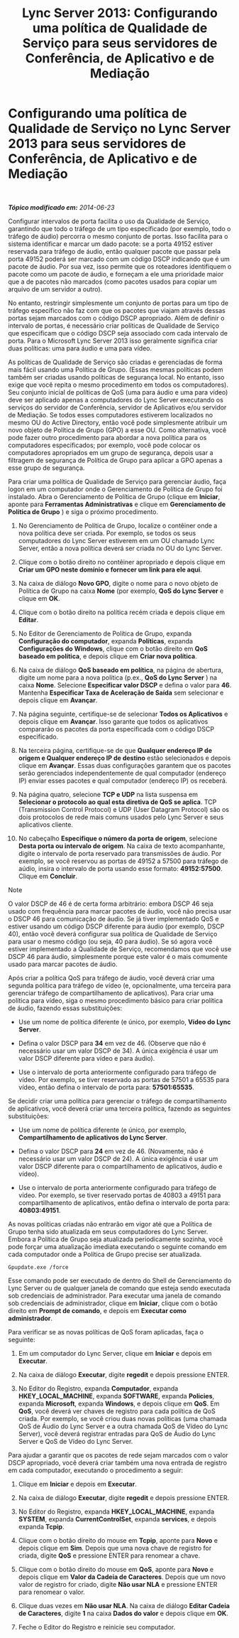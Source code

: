 ﻿---
title: 'Lync Server 2013: Configurando uma política de Qualidade de Serviço para seus servidores de Conferência, de Aplicativo e de Mediação'
TOCTitle: Configurando uma política de Qualidade de Serviço para seus servidores de Conferência, de Aplicativo e de Mediação
ms:assetid: 8adcbbc5-c9f5-476d-ab7f-72e61859cacf
ms:mtpsurl: https://technet.microsoft.com/pt-br/library/JJ205076(v=OCS.15)
ms:contentKeyID: 49307402
ms.date: 05/19/2016
mtps_version: v=OCS.15
ms.translationtype: HT
---

# Configurando uma política de Qualidade de Serviço no Lync Server 2013 para seus servidores de Conferência, de Aplicativo e de Mediação

 

_**Tópico modificado em:** 2014-06-23_

Configurar intervalos de porta facilita o uso da Qualidade de Serviço, garantindo que todo o tráfego de um tipo especificado (por exemplo, todo o tráfego de áudio) percorra o mesmo conjunto de portas. Isso facilita para o sistema identificar e marcar um dado pacote: se a porta 49152 estiver reservada para tráfego de áudio, então qualquer pacote que passar pela porta 49152 poderá ser marcado com um código DSCP indicando que é um pacote de áudio. Por sua vez, isso permite que os roteadores identifiquem o pacote como um pacote de áudio, e forneçam a ele uma prioridade maior que a de pacotes não marcados (como pacotes usados para copiar um arquivo de um servidor a outro).

No entanto, restringir simplesmente um conjunto de portas para um tipo de tráfego específico não faz com que os pacotes que viajam através dessas portas sejam marcados com o código DSCP apropriado. Além de definir o intervalo de portas, é necessário criar políticas de Qualidade de Serviço que especificam que o código DSCP seja associado com cada intervalo de porta. Para o Microsoft Lync Server 2013 isso geralmente significa criar duas políticas: uma para áudio e uma para vídeo.

As políticas de Qualidade de Serviço são criadas e gerenciadas de forma mais fácil usando uma Política de Grupo. (Essas mesmas políticas podem também ser criadas usando políticas de segurança local. No entanto, isso exige que você repita o mesmo procedimento em todos os computadores). Seu conjunto inicial de políticas de QoS (uma para áudio e uma para vídeo) deve ser aplicado apenas a computadores do Lync Server executando os serviços do servidor de Conferência, servidor de Aplicativos e/ou servidor de Mediação. Se todos esses computadores estiverem localizados no mesmo OU do Active Directory, então você pode simplesmente atribuir um novo objeto de Política de Grupo (GPO) a esse OU. Como alternativa, você pode fazer outro procedimento para abordar a nova política para os computadores especificados; por exemplo, você pode colocar os computadores apropriados em um grupo de segurança, depois usar a filtragem de segurança de Política de Grupo para aplicar a GPO apenas a esse grupo de segurança.

Para criar uma política de Qualidade de Serviço para gerenciar áudio, faça logon em um computador onde o Gerenciamento de Política de Grupo foi instalado. Abra o Gerenciamento de Política de Grupo (clique em **Iniciar**, aponte para **Ferramentas Administrativas** e clique em **Gerenciamento de Política de Grupo** ) e siga o próximo procedimento.

1.  No Gerenciamento de Política de Grupo, localize o contêiner onde a nova política deve ser criada. Por exemplo, se todos os seus computadores do Lync Server estiverem em um OU chamado Lync Server, então a nova política deverá ser criada no OU do Lync Server.

2.  Clique com o botão direito no contêiner apropriado e depois clique em **Criar um GPO neste domínio e fornecer um link para ele aqui**.

3.  Na caixa de diálogo **Novo GPO**, digite o nome para o novo objeto de Política de Grupo na caixa **Nome** (por exemplo, **QoS do Lync Server** e clique em **OK**.

4.  Clique com o botão direito na política recém criada e depois clique em **Editar**.

5.  No Editor de Gerenciamento de Política de Grupo, expanda **Configuração do computador**, expanda **Políticas**, expanda **Configurações do Windows**, clique com o botão direito em **QoS baseado em política**, e depois clique em **Criar nova política**.

6.  Na caixa de diálogo **QoS baseado em política**, na página de abertura, digite um nome para a nova política (p.ex., **QoS do Lync Server** ) na caixa **Nome**. Selecione **Especificar valor DSCP** e defina o valor para **46**. Mantenha **Especificar Taxa de Aceleração de Saída** sem selecionar e depois clique em **Avançar**.

7.  Na página seguinte, certifique-se de selecionar **Todos os Aplicativos** e depois clique em **Avançar**. Isso garante que todos os aplicativos compararão os pacotes da porta especificada com o código DSCP especificado.

8.  Na terceira página, certifique-se de que **Qualquer endereço IP de origem e Qualquer endereço IP de destino** estão selecionados e depois clique em **Avançar**. Essas duas configurações garantem que os pacotes serão gerenciados independentemente de qual computador (endereço IP) enviar esses pacotes e qual computador (endereço IP) os receberá.

9.  Na página quatro, selecione **TCP e UDP** na lista suspensa em **Selecionar o protocolo ao qual esta diretiva de QoS se aplica**. TCP (Transmission Control Protocol) e UDP (User Datagram Protocol) são os dois protocolos de rede mais comuns usados pelo Lync Server e seus aplicativos cliente.

10. No cabeçalho **Especifique o número da porta de origem**, selecione **Desta porta ou intervalo de origem**. Na caixa de texto acompanhante, digite o intervalo de porta reservado para transmissões de áudio. Por exemplo, se você reservou as portas de 49152 a 57500 para tráfego de aúdio, insira o intervalo de porta usando esse formato: **49152:57500**. Clique em **Concluir**.

> [!note]  
> O valor DSCP de 46 é de certa forma arbitrário: embora DSCP 46 seja usado com frequência para marcar pacotes de áudio, você não precisa usar o DSCP 46 para comunicação de áudio. Se já tiver implementado QoS e estiver usando um código DSCP diferente para áudio (por exemplo, DSCP 40), então você deverá configurar sua política de Qualidade de Serviço para usar o mesmo código (ou seja, 40 para áudio). Se só agora você estiver implementado a Qualidade de Serviço, recomendamos que você use DSCP 46 para áudio, simplesmente porque este valor é o mais comumente usado para marcar pacotes de áudio.

Após criar a política QoS para tráfego de áudio, você deverá criar uma segunda política para tráfego de vídeo (e, opcionalmente, uma terceira para gerenciar tráfego de compartilhamento de aplicativos). Para criar uma política para vídeo, siga o mesmo procedimento básico para criar política de áudio, fazendo essas substituições:

  - Use um nome de política diferente (e único, por exemplo, **Vídeo do Lync Server**.

  - Defina o valor DSCP para **34** em vez de 46. (Observe que não é necessário usar um valor DSCP de 34). A única exigência é usar um valor DSCP diferente para vídeo e para áudio).

  - Use o intervalo de porta anteriormente configurado para tráfego de vídeo. Por exemplo, se tiver reservado as portas de 57501 a 65535 para vídeo, então defina o intervalo de porta para: **57501:65535**.

Se decidir criar uma política para gerenciar o tráfego de compartilhamento de aplicativos, você deverá criar uma terceira política, fazendo as seguintes substituições:

  - Use um nome de política diferente (e único, por exemplo, **Compartilhamento de aplicativos do Lync Server**.

  - Defina o valor DSCP para **24** em vez de 46. (Novamente, não é necessário usar um valor DSCP de 24). A única exigência é usar um valor DSCP diferente para o compartilhamento de aplicativos, áudio e vídeo).

  - Use o intervalo de porta anteriormente configurado para tráfego de vídeo. Por exemplo, se tiver reservado portas de 40803 a 49151 para compartilhamento de aplicativos, então defina o intervalo de porta para: **40803:49151**.

As novas políticas criadas não entrarão em vigor até que a Política de Grupo tenha sido atualizada em seus computadores do Lync Server. Embora a Política de Grupo seja atualizada periodicamente sozinha, você pode forçar uma atualização imediata executando o seguinte comando em cada computador onde a Política de Grupo precise ser atualizada.

    Gpupdate.exe /force

Esse comando pode ser executado de dentro do Shell de Gerenciamento do Lync Server ou de qualquer janela de comando que esteja sendo executada sob credenciais de administrador. Para executar uma janela de comando sob credenciais de administrador, clique em **Iniciar**, clique com o botão direito em **Prompt de comando**, e depois em **Executar como administrador**.

Para verificar se as novas políticas de QoS foram aplicadas, faça o seguinte:

1.  Em um computador do Lync Server, clique em **Iniciar** e depois em **Executar**.

2.  Na caixa de diálogo **Executar**, digite **regedit** e depois pressione ENTER.

3.  No Editor do Registro, expanda **Computador**, expanda **HKEY\_LOCAL\_MACHINE**, expanda **SOFTWARE**, expanda **Policies**, expanda **Microsoft**, expanda **Windows**, e depois clique em **QoS**. Em **QoS**, você deverá ver chaves de registro para cada política de QoS criada. Por exemplo, se você criou duas novas políticas (uma chamada QoS de Áudio do Lync Server e a outra chamada QoS de Vídeo do Lync Server), você deverá registrar entradas para QoS de Áudio do Lync Server e QoS de Vídeo do Lync Server.

Para ajudar a garantir que os pacotes de rede sejam marcados com o valor DSCP apropriado, você deverá criar também uma nova entrada de registro em cada computador, executando o procedimento a seguir:

1.  Clique em **Iniciar** e depois em **Executar**.

2.  Na caixa de diálogo **Executar**, digite **regedit** e depois pressione ENTER.

3.  No Editor do Registro, expanda **HKEY\_LOCAL\_MACHINE**, expanda **SYSTEM**, expanda **CurrentControlSet**, expanda **services**, e depois expanda **Tcpip**.

4.  Clique com o botão direito do mouse em **Tcpip**, aponte para **Novo** e depois clique em **Sim**. Depois que uma nova chave de registro for criada, digite **QoS** e pressione ENTER para renomear a chave.

5.  Clique com o botão direito do mouse em **QoS**, aponte para **Novo** e depois clique em **Valor da Cadeia de Caracteres**. Depois que um novo valor de registro for criado, digite **Não usar NLA** e pressione ENTER para renomear o valor.

6.  Clique duas vezes em **Não usar NLA**. Na caixa de diálogo **Editar Cadeia de Caracteres**, digite **1** na caixa **Dados do valor** e depois clique em **OK**.

7.  Feche o Editor do Registro e reinicie seu computador.

